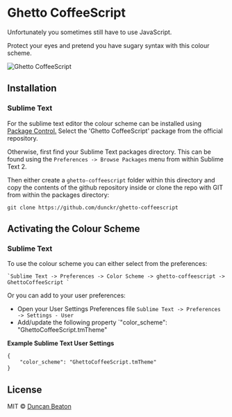 # Ghetto CoffeeScript

Unfortunately you sometimes still have to use JavaScript.

Protect your eyes and pretend you have sugary syntax with this colour scheme.

![Ghetto CoffeeScript](http://i.imgur.com/85LsnRC.png "Slightly better")

## Installation

### Sublime Text

For the sublime text editor the colour scheme can be installed using [Package Control.](http://wbond.net/sublime_packages/package_control) Select the 'Ghetto CoffeeScript' package from the official repository.

Otherwise, first find your Sublime Text packages directory. This can be found using the `Preferences -> Browse Packages` menu from within Sublime Text 2.

Then either create a `ghetto-coffeescript` folder within this directory and copy the contents of the github repository inside or clone the repo with GIT from within the packages directory:

    git clone https://github.com/dunckr/ghetto-coffeescript

## Activating the Colour Scheme

### Sublime Text

To use the colour scheme you can either select from the preferences:

    `Sublime Text -> Preferences -> Color Scheme -> ghetto-coffeescript -> GhettoCoffeeScript `

Or you can add to your user preferences:

* Open your User Settings Preferences file `Sublime Text -> Preferences -> Settings - User`
* Add/update the following property `"color_scheme": "GhettoCoffeeScript.tmTheme"

**Example Sublime Text User Settings**

    {
        "color_scheme": "GhettoCoffeeScript.tmTheme"
    }

## License

MIT © [Duncan Beaton](http://dunckr.com)
